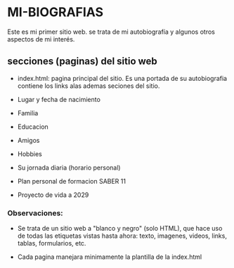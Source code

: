 # MI-BIOGRAFIAS
Este es mi primer sitio web. se trata de mi autobiografía y algunos otros aspectos de mi interés.

## secciones (paginas) del sitio web 

- index.html: pagina principal del sitio. Es una portada de su autobiografia contiene los links alas ademas seciones del sitio.

- Lugar y fecha de nacimiento 

- Familia

- Educacion

- Amigos

- Hobbies

- Su jornada diaria (horario personal)

- Plan personal de formacion SABER 11

- Proyecto de vida a 2029

### Observaciones:

- Se trata de un sitio web a "blanco y negro" (solo HTML), que hace uso de todas las etiquetas vistas hasta ahora: texto, imagenes, videos, links, tablas, formularios, etc.

- Cada pagina manejara minimamente la plantilla de la index.html
